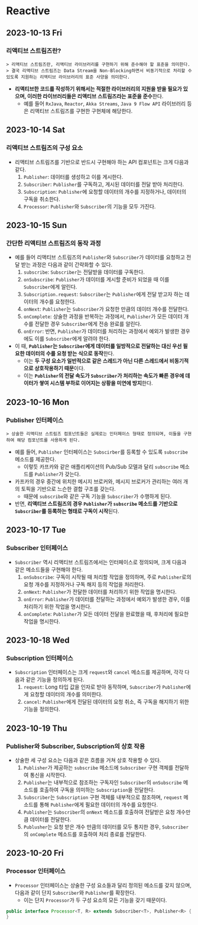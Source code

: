 # Reactive
## 2023-10-13 Fri
### 리액티브 스트림즈란?
```
> 리액티브 스트림즈란, 리액티브 라이브러리를 구현하기 위해 준수해야 할 표준을 의미한다.
> 결국 리액티브 스트림즈는 Data Stream을 Non-Blocking하면서 비동기적으로 처리할 수 있도록 지원하는 리액티브 라이브러리의 표준 사양을 의미한다.
```
* **리액티브한 코드를 작성하기 위해서는 적절한 라이브러리의 지원을 받을 필요가 있으며, 이러한 라이브러리들은 리액티브 스트림즈라는 표준을 준수**한다.
  * 예를 들어 `RxJava`, `Reactor`, `Akka Streams`, `Java 9 Flow API` 라이브러리 등은 리액티브 스트림즈를 구현한 구현체에 해당한다.

## 2023-10-14 Sat
### 리액티브 스트림즈의 구성 요소
* 리액티브 스트림즈를 기반으로 반드시 구현해야 하는 API 컴포넌트는 크게 다음과 같다.
  1. `Publisher`: 데이터를 생성하고 이를 게시한다.
  2. `Subscriber`: `Publisher`를 구독하고, 게시된 데이터를 전달 받아 처리한다.
  3. `Subscription`: `Publisher`에 요청할 데이터의 개수를 지정하거나, 데이터의 구독을 취소한다.
  4. `Processor`: `Publisher`와 `Subscriber`의 기능을 모두 가진다.

## 2023-10-15 Sun
### 간단한 리액티브 스트림즈의 동작 과정
* 예를 들어 리액티브 스트림즈의 `Publisher`와 `Subscriber`가 데이터를 요청하고 전달 받는 과정은 다음과 같이 간략화할 수 있다.
  1. `subscribe`: `Subscriber`는 전달받을 데이터를 구독한다.
  2. `onSubscribe`: `Publisher`가 데이터를 게시할 준비가 되었을 때 이를 `Subscriber`에게 알린다.
  3. `Subscription.request`: `Subscriber`는 `Publisher`에게 전달 받고자 하는 데이터의 개수를 요청한다.
  4. `onNext`: `Publisher`는 `Subscriber`가 요청한 만큼의 데이터 개수를 전달한다.
  5. `onComplete`: 상술한 과정을 반복하는 과정에서, `Publisher`가 모든 데이터 개수를 전달한 경우 `Subscriber`에게 전송 완료를 알린다.
  6. `onError`: 반면, `Publisher`가 데이터를 처리하는 과정에서 예외가 발생한 경우에도 이를 `Subscriber`에게 알려야 한다.
* 이 때, **`Publisher`는 `Subscriber`에게 데이터를 일방적으로 전달하는 대신 우선 필요한 데이터의 수를 요청 받는 식으로 동작**한다.
  * 이는 **두 구성 요소가 일반적으로 같은 스레드가 아닌 다른 스레드에서 비동기적으로 상호작용하기 때문**이다.
  * 이는 **`Publisher`의 전달 속도가 `Subscriber`가 처리하는 속도가 빠른 경우에 데이터가 쌓여 시스템 부하로 이어지는 상황을 미연에 방지**한다.

## 2023-10-16 Mon
### Publisher 인터페이스
```
> 상술한 리액티브 스트림즈 컴포넌트들은 실제로는 인터페이스 형태로 정의되며, 이들을 구현하여 해당 컴포넌트를 사용하게 된다.
```
* 예를 들어, `Publisher` 인터페이스는 `Subscirber`를 등록할 수 있도록 `subscribe` 메소드를 제공한다.
  * 이렇듯 카프카와 같은 애플리케이션의 Pub/Sub 모델과 달리 `subscribe` 메소드를 `Publisher`가 갖는다.
* 카프카의 경우 중간에 위치한 메시지 브로커와, 메시지 브로커가 관리하는 여러 개의 토픽을 기반으로 느슨한 결합 구조를 갖는다.
  * 때문에 `subscribe`와 같은 구독 기능을 `Subscriber`가 수행하게 된다.
* 반면, **리액티브 스트림즈의 경우 `Publisher`가 `subscribe` 메소드를 기반으로 `Subscriber`를 등록하는 형태로 구독이 시작**된다.

## 2023-10-17 Tue
### Subscriber 인터페이스
* `Subscriber` 역시 리액티브 스트림즈에서는 인터페이스로 정의되며, 크게 다음과 같은 메소드들을 구현해야 한다.
  1. `onSubscribe`: 구독이 시작될 때 처리할 작업을 정의하며, 주로 `Publisher`로의 요청 개수를 지정하거나 구독 해지 등의 작업을 처리한다.
  2. `onNext`: `Publisher`가 전달한 데이터를 처리하기 위한 작업을 명시한다.
  3. `onError`: `Publisher`가 데이터를 전달하는 과정에서 예외가 발생한 경우, 이를 처리하기 위한 작업을 명시한다.
  4. `onComplete`: `Publisher`가 모든 데이터 전달을 완료했을 때, 후처리에 필요한 작업을 명시한다.

## 2023-10-18 Wed
### Subscription 인터페이스
* `Subscription` 인터페이스는 크게 `request`와 `cancel` 메소드를 제공하며, 각각 다음과 같은 기능을 정의하게 된다.
  1. `request`: Long 타입 값을 인자로 받아 동작하며, `Subscriber`가 `Publisher`에게 요청할 데이터의 개수를 의미한다.
  2. `cancel`: `Publisher`에게 전달된 데이터의 요청 취소, 즉 구독을 해지하기 위한 기능을 정의한다.

## 2023-10-19 Thu
### Publisher와 Subscriber, Subscription의 상호 작용
* 상술한 세 구성 요소는 다음과 같은 흐름을 거쳐 상호 작용할 수 있다.
  1. `Publisher`가 제공하는 `subscribe` 메소드에 `Subscriber` 구현 객체를 전달하여 통신을 시작한다.
  2. `Publisher`는 내부적으로 참조하는 구독자인 `Subscriber`의 `onSubscribe` 메소드를 호출하여 구독을 의미하는 `Subscription`을 전달한다.
  3. `Subscriber`는 `Subscription` 구현 객체를 내부적으로 참조하며, `request` 메소드를 통해 `Publisher`에게 필요한 데이터의 개수를 요청한다.
  4. `Publisher`는 `Subscriber`의 `onNext` 메소드를 호출하여 전달받은 요청 개수만큼 데이터를 전달한다.
  5. `Publusher`는 요청 받은 개수 만큼의 데이터를 모두 통지한 경우, `Subscriber`의 `onComplete` 메소드를 호출하여 처리 종료를 전달한다.

## 2023-10-20 Fri
### Processor 인터페이스
* `Processor` 인터페이스는 상술한 구성 요소들과 달리 정의된 메소드를 갖지 않으며, 다음과 같이 단지 `Subscriber`와 `Publisher`를 확장한다.
  * 이는 단지 `Processor`가 두 구성 요소의 모든 기능을 갖기 때문이다.
```java
public interface Processor<T, R> extends Subscriber<T>, Publisher<R> {
}
```